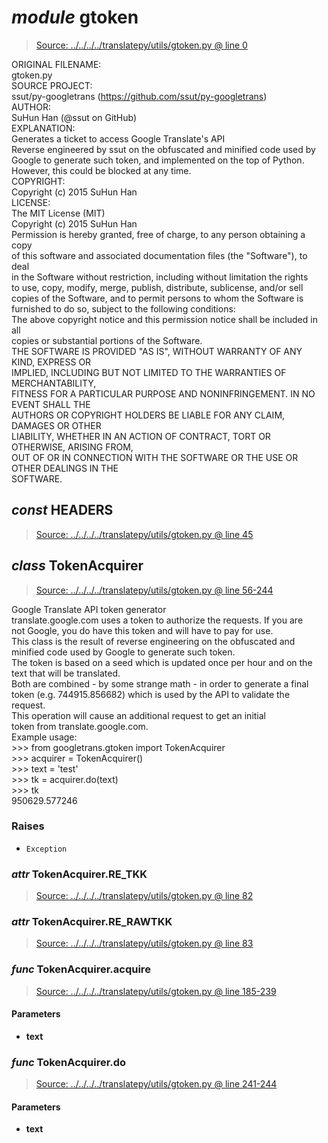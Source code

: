 # *module* **gtoken**

> [Source: ../../../../translatepy/utils/gtoken.py @ line 0](../../../../translatepy/utils/gtoken.py#L0)

ORIGINAL FILENAME:  
    gtoken.py  
SOURCE PROJECT:  
    ssut/py-googletrans (https://github.com/ssut/py-googletrans)  
AUTHOR:  
    SuHun Han (@ssut on GitHub)  
EXPLANATION:  
    Generates a ticket to access Google Translate's API  
    Reverse engineered by ssut on the obfuscated and minified code used by Google to generate such token, and implemented on the top of Python.  
    However, this could be blocked at any time.  
COPYRIGHT:  
    Copyright (c) 2015 SuHun Han  
LICENSE:  
    The MIT License (MIT)  
    Copyright (c) 2015 SuHun Han  
    Permission is hereby granted, free of charge, to any person obtaining a copy  
    of this software and associated documentation files (the "Software"), to deal  
    in the Software without restriction, including without limitation the rights  
    to use, copy, modify, merge, publish, distribute, sublicense, and/or sell  
    copies of the Software, and to permit persons to whom the Software is  
    furnished to do so, subject to the following conditions:  
    The above copyright notice and this permission notice shall be included in all  
    copies or substantial portions of the Software.  
    THE SOFTWARE IS PROVIDED "AS IS", WITHOUT WARRANTY OF ANY KIND, EXPRESS OR  
    IMPLIED, INCLUDING BUT NOT LIMITED TO THE WARRANTIES OF MERCHANTABILITY,  
    FITNESS FOR A PARTICULAR PURPOSE AND NONINFRINGEMENT. IN NO EVENT SHALL THE  
    AUTHORS OR COPYRIGHT HOLDERS BE LIABLE FOR ANY CLAIM, DAMAGES OR OTHER  
    LIABILITY, WHETHER IN AN ACTION OF CONTRACT, TORT OR OTHERWISE, ARISING FROM,  
    OUT OF OR IN CONNECTION WITH THE SOFTWARE OR THE USE OR OTHER DEALINGS IN THE  
    SOFTWARE.

## *const* **HEADERS**

> [Source: ../../../../translatepy/utils/gtoken.py @ line 45](../../../../translatepy/utils/gtoken.py#L45)

## *class* **TokenAcquirer**

> [Source: ../../../../translatepy/utils/gtoken.py @ line 56-244](../../../../translatepy/utils/gtoken.py#L56-L244)

Google Translate API token generator  
translate.google.com uses a token to authorize the requests. If you are  
not Google, you do have this token and will have to pay for use.  
This class is the result of reverse engineering on the obfuscated and  
minified code used by Google to generate such token.  
The token is based on a seed which is updated once per hour and on the  
text that will be translated.  
Both are combined - by some strange math - in order to generate a final  
token (e.g. 744915.856682) which is used by the API to validate the  
request.  
This operation will cause an additional request to get an initial  
token from translate.google.com.  
Example usage:  
    >>> from googletrans.gtoken import TokenAcquirer  
    >>> acquirer = TokenAcquirer()  
    >>> text = 'test'  
    >>> tk = acquirer.do(text)  
    >>> tk  
    950629.577246

### Raises

- `Exception`

### *attr* TokenAcquirer.**RE_TKK**

> [Source: ../../../../translatepy/utils/gtoken.py @ line 82](../../../../translatepy/utils/gtoken.py#L82)

### *attr* TokenAcquirer.**RE_RAWTKK**

> [Source: ../../../../translatepy/utils/gtoken.py @ line 83](../../../../translatepy/utils/gtoken.py#L83)

### *func* TokenAcquirer.**acquire**

> [Source: ../../../../translatepy/utils/gtoken.py @ line 185-239](../../../../translatepy/utils/gtoken.py#L185-L239)

#### Parameters

- **text**


### *func* TokenAcquirer.**do**

> [Source: ../../../../translatepy/utils/gtoken.py @ line 241-244](../../../../translatepy/utils/gtoken.py#L241-L244)

#### Parameters

- **text**

